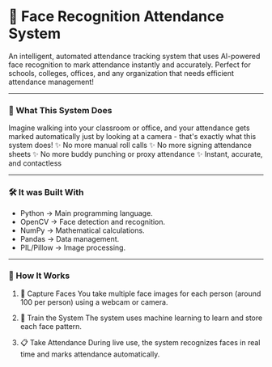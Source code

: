 # 🎯 Face Recognition Attendance System


An intelligent, automated attendance tracking system that uses AI-powered face recognition to mark attendance instantly and accurately.
Perfect for schools, colleges, offices, and any organization that needs efficient attendance management!

---

### 🌟 What This System Does

Imagine walking into your classroom or office, and your attendance gets marked automatically just by looking at a camera - that's exactly what this system does!
✨ No more manual roll calls
✨ No more signing attendance sheets
✨ No more buddy punching or proxy attendance
✨ Instant, accurate, and contactless

---

### 🛠️ It was Built With

- Python -> Main programming language.
- OpenCV -> Face detection and recognition.
- NumPy -> Mathematical calculations.
- Pandas -> Data management.
- PIL/Pillow -> Image processing.

---

### 🎥 How It Works

1. 📸 Capture Faces
You take multiple face images for each person (around 100 per person) using a webcam or camera.

2. 🤖 Train the System
The system uses machine learning to learn and store each face pattern.

3. 📋 Take Attendance
During live use, the system recognizes faces in real time and marks attendance automatically.

